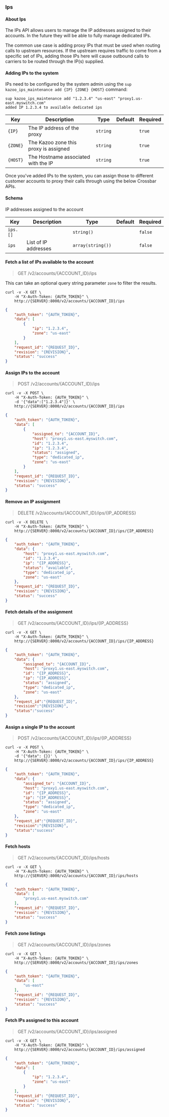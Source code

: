 ### Ips

#### About Ips

The IPs API allows users to manage the IP addresses assigned to their accounts. In the future they will be able to fully manage dedicated IPs.

The common use case is adding proxy IPs that must be used when routing calls to upstream resources. If the upstream requires traffic to come from a specific set of IPs, adding those IPs here will cause outbound calls to carriers to be routed through the IP(s) supplied.

#### Adding IPs to the system

IPs need to be configured by the system admin using the `sup kazoo_ips_maintenance add {IP} {ZONE} {HOST}` command:

```shell
sup kazoo_ips_maintenance add "1.2.3.4" "us-east" "proxy1.us-east.myswitch.com"
added IP 1.2.3.4 to available dedicated ips
```

Key | Description | Type | Default | Required
--- | ----------- | ---- | ------- | --------
`{IP}` | The IP address of the proxy | `string` |   | `true`
`{ZONE}` | The Kazoo zone this proxy is assigned  | `string` |   | `true`
`{HOST}` | The Hostname associated with the IP | `string` | | `true`

Once you've added IPs to the system, you can assign those to different customer accounts to proxy their calls through using the below Crossbar APIs.

#### Schema

IP addresses assigned to the account



Key | Description | Type | Default | Required
--- | ----------- | ---- | ------- | --------
`ips.[]` |   | `string()` |   | `false`
`ips` | List of IP addresses | `array(string())` |   | `false`



#### Fetch a list of IPs available to the account

> GET /v2/accounts/{ACCOUNT_ID}/ips

This can take an optional query string parameter `zone` to filter the results.

```shell
curl -v -X GET \
    -H "X-Auth-Token: {AUTH_TOKEN}" \
    http://{SERVER}:8000/v2/accounts/{ACCOUNT_ID}/ips
```

```json
{
    "auth_token": "{AUTH_TOKEN}",
    "data": [
        {
            "ip": "1.2.3.4",
            "zone": "us-east"
        }
    ],
    "request_id": "{REQUEST_ID}",
    "revision": "{REVISION}",
    "status": "success"
}
```

#### Assign IPs to the account

> POST /v2/accounts/{ACCOUNT_ID}/ips

```shell
curl -v -X POST \
    -H "X-Auth-Token: {AUTH_TOKEN}" \
    -d '{"data":["1.2.3.4"]}' \
    http://{SERVER}:8000/v2/accounts/{ACCOUNT_ID}/ips
```

```json
{
    "auth_token": "{AUTH_TOKEN}",
    "data": [
        {
            "assigned_to": "{ACCOUNT_ID}",
            "host": "proxy1.us-east.myswitch.com",
            "id": "1.2.3.4",
            "ip": "1.2.3.4",
            "status": "assigned",
            "type": "dedicated_ip",
            "zone": "us-east"
        }
    ],
    "request_id": "{REQUEST_ID}",
    "revision": "{REVISION}",
    "status": "success"
}
```

#### Remove an IP assignment

> DELETE /v2/accounts/{ACCOUNT_ID}/ips/{IP_ADDRESS}

```shell
curl -v -X DELETE \
    -H "X-Auth-Token: {AUTH_TOKEN}" \
    http://{SERVER}:8000/v2/accounts/{ACCOUNT_ID}/ips/{IP_ADDRESS}
```

```json
{
    "auth_token": "{AUTH_TOKEN}",
    "data": {
        "host": "proxy1.us-east.myswitch.com",
        "id": "1.2.3.4",
        "ip": "{IP_ADDRESS}",
        "status": "available",
        "type": "dedicated_ip",
        "zone": "us-east"
    },
    "request_id": "{REQUEST_ID}",
    "revision": "{REVISION}",
    "status": "success"
}
```

#### Fetch details of the assignment

> GET /v2/accounts/{ACCOUNT_ID}/ips/{IP_ADDRESS}

```shell
curl -v -X GET \
    -H "X-Auth-Token: {AUTH_TOKEN}" \
    http://{SERVER}:8000/v2/accounts/{ACCOUNT_ID}/ips/{IP_ADDRESS}
```

```json
{
    "auth_token": "{AUTH_TOKEN}",
    "data": {
        "assigned_to": "{ACCOUNT_ID}",
        "host": "proxy1.us-east.myswitch.com",
        "id": "{IP_ADDRESS}",
        "ip": "{IP_ADDRESS}",
        "status": "assigned",
        "type": "dedicated_ip",
        "zone": "us-east"
    },
    "request_id":"{REQUEST_ID}",
    "revision":"{REVISION}",
    "status":"success"
}
```

#### Assign a single IP to the account

> POST /v2/accounts/{ACCOUNT_ID}/ips/{IP_ADDRESS}

```shell
curl -v -X POST \
    -H "X-Auth-Token: {AUTH_TOKEN}" \
    -d '{"data": {}}' \
    http://{SERVER}:8000/v2/accounts/{ACCOUNT_ID}/ips/{IP_ADDRESS}
```

```json
{
    "auth_token": "{AUTH_TOKEN}",
    "data": {
        "assigned_to": "{ACCOUNT_ID}",
        "host": "proxy1.us-east.myswitch.com",
        "id": "{IP_ADDRESS}",
        "ip": "{IP_ADDRESS}",
        "status": "assigned",
        "type": "dedicated_ip",
        "zone": "us-east"
    },
    "request_id":"{REQUEST_ID}",
    "revision":"{REVISION}",
    "status":"success"
}
```

#### Fetch hosts

> GET /v2/accounts/{ACCOUNT_ID}/ips/hosts

```shell
curl -v -X GET \
    -H "X-Auth-Token: {AUTH_TOKEN}" \
    http://{SERVER}:8000/v2/accounts/{ACCOUNT_ID}/ips/hosts
```

```json
{
    "auth_token": "{AUTH_TOKEN}",
    "data": [
        "proxy1.us-east.myswitch.com"
    ],
    "request_id": "{REQUEST_ID}",
    "revision": "{REVISION}",
    "status": "success"
}
```

#### Fetch zone listings

> GET /v2/accounts/{ACCOUNT_ID}/ips/zones

```shell
curl -v -X GET \
    -H "X-Auth-Token: {AUTH_TOKEN}" \
    http://{SERVER}:8000/v2/accounts/{ACCOUNT_ID}/ips/zones
```

```json
{
    "auth_token": "{AUTH_TOKEN}",
    "data": [
        "us-east"
    ],
    "request_id": "{REQUEST_ID}",
    "revision": "{REVISION}",
    "status": "success"
}
```

#### Fetch IPs assigned to this account

> GET /v2/accounts/{ACCOUNT_ID}/ips/assigned

```shell
curl -v -X GET \
    -H "X-Auth-Token: {AUTH_TOKEN}" \
    http://{SERVER}:8000/v2/accounts/{ACCOUNT_ID}/ips/assigned
```

```json
{
    "auth_token": "{AUTH_TOKEN}",
    "data": [
        {
            "ip": "1.2.3.4",
            "zone": "us-east"
        }
    ],
    "request_id": "{REQUEST_ID}",
    "revision": "{REVISION}",
    "status": "success"
}
```
